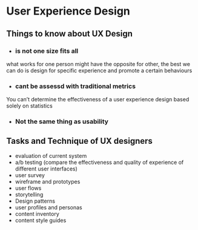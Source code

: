# User Experience Design

## Things to know about UX Design

- ### is not one size fits all

what works for one person might have the opposite for other, the best we can do is design for specific experience and promote a certain behaviours

- ### cant be assessd with traditional metrics

You can’t determine the effectiveness of a user experience design based solely on statistics

- ### Not the same thing as usability

## Tasks and Technique of UX designers

- evaluation of current system
- a/b testing (compare the effectiveness and quality of experience of different user interfaces)
- user survey
- wireframe and prototypes
- user flows
- storytelling
- Design patterns
- user profiles and personas
- content inventory
- content style guides